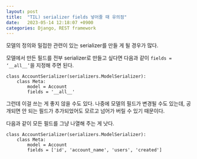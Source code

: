 ```yaml
---
layout: post
title:  "TIL) serializer fields 넣어줄 때 유의점"
date:   2023-05-14 12:18:07 +0900
categories: Django, REST framework
---
```


모델의 정의와 밀접한 관련이 있는 serializer를 만들 게 될 경우가 많다.

모델에서 만든 필드를 전부 serializer로 만들고 싶다면 다음과 같이 `fields = ‘__all__’`을 지정해 주면 된다.

```
class AccountSerializer(serializers.ModelSerializer):
    class Meta:
        model = Account
        fields = '__all__'
```

그런데 이걸 쓰는 게 좋지 않을 수도 있다. 나중에 모델의 필드가 변경될 수도 있는데, 공개되면 안 되는 필드가 추가되었어도 모르고 넘어가 버릴 수 있기 때문이다.

다음과 같이 모든 필드를 그냥 나열해 주는 게 낫다.

```
class AccountSerializer(serializers.ModelSerializer):
    class Meta:
        model = Account
        fields = ['id', 'account_name', 'users', 'created']
```
